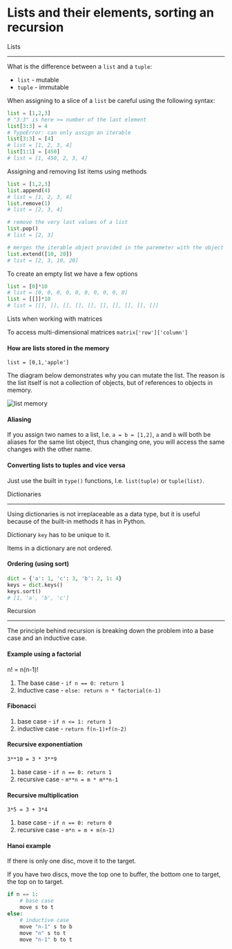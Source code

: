 Lists and their elements, sorting an recursion
==============================================

Lists
_____

What is the difference between a `list` and a `tuple`:

* `list` - mutable
* `tuple` - immutable

When assigning to a slice of a `list` be careful using the following syntax:

```Python
list = [1,2,3]
# "3:3" is here >= number of the last element
list[3:3] = 4
# TypeError: can only assign an iterable
list[3:3] = [4]
# list = [1, 2, 3, 4]
list[1:1] = [450]
# list = [1, 450, 2, 3, 4]
```

Assigning and removing list items using methods

```Python
list = [1,2,3]
list.append(4)
# list = [1, 2, 3, 4]
list.remove(1)
# list = [2, 3, 4]

# remove the very last values of a list
list.pop()
# list = [2, 3]

# merges the iterable object provided in the paremeter with the object `list`
list.extend([10, 20])
# list = [2, 3, 10, 20]
```

To create an empty list we have a few options

```Python
list = [0]*10
# list = [0, 0, 0, 0, 0, 0, 0, 0, 0, 0]
list = [[]]*10
# list = [[], [], [], [], [], [], [], [], [], []]
```

Lists when working with matrices

To access multi-dimensional matrices `matrix['row']['column']`

#### How are lists stored in the memory

`list = [0,1,'apple']`

The diagram below demonstrates why you can mutate the list. The reason is the list itself is not a collection of objects, but of references to objects in memory.

![list memory](http://dl.dropbox.com/u/31042440/list-stored-in-memory.png)

#### Aliasing

If you assign two names to a list, I.e. `a = b = [1,2]`, `a` and `b` will both be aliases for the same list object, thus changing one, you will access the same changes with the other name.

#### Converting lists to tuples and vice versa

Just use the built in `type()` functions, I.e. `list(tuple)` or `tuple(list)`.

Dictionaries
____________

Using dictionaries is not irreplaceable as a data type, but it is useful because of the built-in methods it has in Python.

Dictionary `key` has to be unique to it.

Items in a dictionary are not ordered.

#### Ordering (using sort)

```Python
dict = {'a': 1, 'c': 3, 'b': 2, 1: 4}
keys = dict.keys()
keys.sort()
# [1, 'a', 'b', 'c']
```

Recursion
_________

The principle behind recursion is breaking down the problem into a base case and an inductive case.

#### Example using a factorial

n! = n(n-1)!

1. The base case - `if n == 0: return 1`
2. Inductive case - `else: return n * factorial(n-1)`

#### Fibonacci

1. base case - `if n <= 1: return 1`
2. inductive case - `return f(n-1)+f(n-2)`

#### Recursive exponentiation

`3**10 = 3 * 3**9`

1. base case - `if n == 0: return 1`
2. recursive case - `m**n = m * m**n-1`

#### Recursive multiplication

`3*5 = 3 + 3*4`

1. base case - `if n == 0: return 0`
2. recursive case - `m*n = m + m(n-1)`

#### Hanoi example

If there is only one disc, move it to the target.

If you have two discs, move the top one to buffer, the bottom one to target, the top on to target.

```Python
if n == 1:
    # base case
    move s to t
else:
    # inductive case
    move "n-1" s to b
    move "n" s to t
    move "n-1" b to t
```
